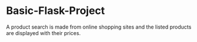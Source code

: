 # Basic-Flask-Project
A product search is made from online shopping sites and the listed products are displayed with their prices.
